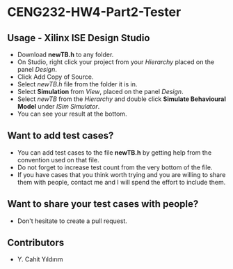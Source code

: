 # CENG232-HW4-Part2-Tester

## Usage - Xilinx ISE Design Studio
- Download **newTB.h** to any folder.
- On Studio, right click your project from your *Hierarchy* placed on the panel *Design*.
- Click Add Copy of Source.
- Select *newTB.h* file from the folder it is in.
- Select **Simulation** from *View*, placed on the panel *Design*.
- Select *newTB* from the *Hierarchy* and double click **Simulate Behavioural Model** under *ISim Simulator*.
- You can see your result at the bottom.

## Want to add test cases?
- You can add test cases to the file **newTB.h** by getting help from the convention used on that file.
- Do not forget to increase test count from the very bottom of the file.
- If you have cases that you think worth trying and you are willing to share them with people, contact me and I will spend the effort to include them.
  
## Want to share your test cases with people?
- Don't hesitate to create a pull request.

## Contributors
- Y. Cahit Yıldırım
